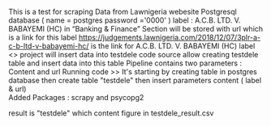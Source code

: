 This is a test for scraping Data from Lawnigeria webesite
Postgresql database ( name = postgres password ='0000' ) 
label : A.C.B. LTD. V. BABAYEMI (HC) in “Banking & Finance” Section will be stored with url which is a link for this label
https://judgements.lawnigeria.com/2018/12/07/3plr-a-c-b-ltd-v-babayemi-hc/ is the link for A.C.B. LTD. V. BABAYEMI (HC) label 
<<Scrapy crawl Lawnigeria >> project will insert data into testdele
code source allow creating testdele table and insert data into this table
  Pipeline contains two parameters : Content and url
  Running code >> It's starting by creating table in postgres database then create table "testdele" then insert parameters content ( label & url)  
Added Packages : scrapy and psycopg2 
  
 result is "testdele" which content figure in testdele_result.csv
